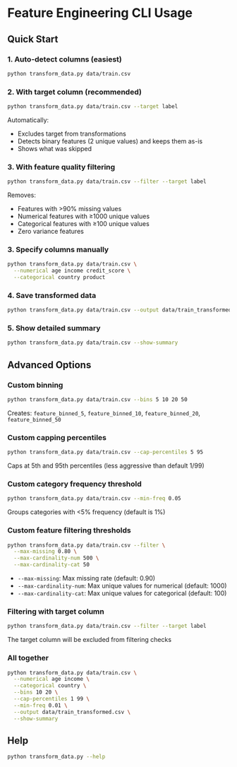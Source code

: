 # Feature Engineering CLI Usage

## Quick Start

### 1. Auto-detect columns (easiest)
```bash
python transform_data.py data/train.csv
```

### 2. With target column (recommended)
```bash
python transform_data.py data/train.csv --target label
```
Automatically:
- Excludes target from transformations
- Detects binary features (2 unique values) and keeps them as-is
- Shows what was skipped

### 3. With feature quality filtering
```bash
python transform_data.py data/train.csv --filter --target label
```
Removes:
- Features with >90% missing values
- Numerical features with ≥1000 unique values
- Categorical features with ≥100 unique values
- Zero variance features

### 3. Specify columns manually
```bash
python transform_data.py data/train.csv \
  --numerical age income credit_score \
  --categorical country product
```

### 4. Save transformed data
```bash
python transform_data.py data/train.csv --output data/train_transformed.csv
```

### 5. Show detailed summary
```bash
python transform_data.py data/train.csv --show-summary
```

## Advanced Options

### Custom binning
```bash
python transform_data.py data/train.csv --bins 5 10 20 50
```
Creates: `feature_binned_5`, `feature_binned_10`, `feature_binned_20`, `feature_binned_50`

### Custom capping percentiles
```bash
python transform_data.py data/train.csv --cap-percentiles 5 95
```
Caps at 5th and 95th percentiles (less aggressive than default 1/99)

### Custom category frequency threshold
```bash
python transform_data.py data/train.csv --min-freq 0.05
```
Groups categories with <5% frequency (default is 1%)

### Custom feature filtering thresholds
```bash
python transform_data.py data/train.csv --filter \
  --max-missing 0.80 \
  --max-cardinality-num 500 \
  --max-cardinality-cat 50
```
- `--max-missing`: Max missing rate (default: 0.90)
- `--max-cardinality-num`: Max unique values for numerical (default: 1000)
- `--max-cardinality-cat`: Max unique values for categorical (default: 100)

### Filtering with target column
```bash
python transform_data.py data/train.csv --filter --target label
```
The target column will be excluded from filtering checks

### All together
```bash
python transform_data.py data/train.csv \
  --numerical age income \
  --categorical country \
  --bins 10 20 \
  --cap-percentiles 1 99 \
  --min-freq 0.01 \
  --output data/train_transformed.csv \
  --show-summary
```

## Help
```bash
python transform_data.py --help
```
